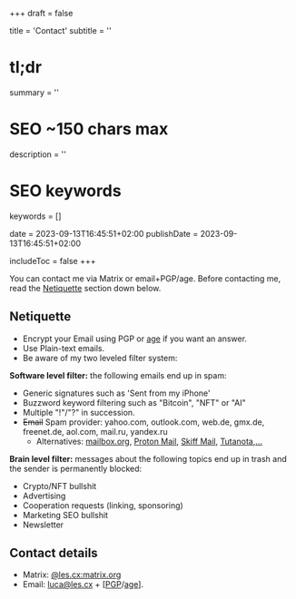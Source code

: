 +++
draft = false

title = 'Contact'
subtitle = ''
# tl;dr
summary = ''

# SEO ~150 chars max
description = ''
# SEO keywords
keywords = []

date = 2023-09-13T16:45:51+02:00
publishDate = 2023-09-13T16:45:51+02:00

includeToc = false
+++

You can contact me via Matrix or email+PGP/age. Before contacting me, read the [Netiquette](#netiquette) section down below.

## Netiquette

* Encrypt your Email using PGP or [age](https://age-encryption.org) if you want an answer.
* Use Plain-text emails.
* Be aware of my two leveled filter system:

**Software level filter:** the following emails end up in spam:

* Generic signatures such as 'Sent from my iPhone'
* Buzzword keyword filtering such as "Bitcoin", "NFT" or "AI"
* Multiple "!"/"?" in succession.
* ~~Email~~ Spam provider: yahoo.com, outlook.com, web.de, gmx.de, freenet.de, aol.com, mail.ru, yandex.ru
  * Alternatives: [mailbox.org](https://mailbox.org), [Proton Mail](https://proton.me/mail), [Skiff Mail](https://skiff.com/mail), [Tutanota](https://tutanota.com),[…](https://www.privacyguides.org/en/email)

**Brain level filter:** messages about the following topics end up in trash and the sender is permanently blocked:

* Crypto/NFT bullshit
* Advertising
* Cooperation requests (linking, sponsoring)
* Marketing SEO bullshit
* Newsletter

## Contact details

* Matrix: [@les.cx:matrix.org](https://matrix.to/#/@les.cx:matrix.org)
* Email: [luca@les.cx](mailto:luca@les.cx) + [[PGP](https://www.les.cx/.well-known/openpgpkey/hu/wbp7trgro48kdyd9oi1ykze9zj5hpqwb)/[age](/.well-known/security.txt)].

